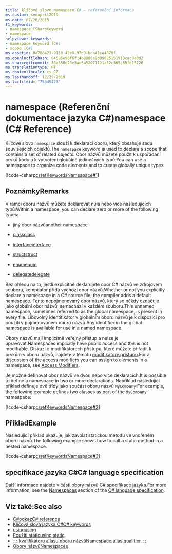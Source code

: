 ```yaml
---
title: klíčové slovo Namespace C# – referenční informace
ms.custom: seoapril2019
ms.date: 07/20/2015
f1_keywords:
- namespace_CSharpKeyword
- namespace
helpviewer_keywords:
- namespace keyword [C#]
- scope [C#]
ms.assetid: 0a788423-9110-42e0-97d9-bda41ca4870f
ms.openlocfilehash: 04595e96f6f14b8806a2d89625151910cac9e0d2
ms.sourcegitcommit: 30a558d23e3ac5a52071121a52c305c85fe15726
ms.translationtype: HT
ms.contentlocale: cs-CZ
ms.lasthandoff: 12/25/2019
ms.locfileid: "75345423"
---
```

# <a name="namespace-c-reference"></a><span data-ttu-id="2d0fe-102">namespace (Referenční dokumentace jazyka C#)</span><span class="sxs-lookup"><span data-stu-id="2d0fe-102">namespace (C# Reference)</span></span>

<span data-ttu-id="2d0fe-103">Klíčové slovo `namespace` slouží k deklaraci oboru, který obsahuje sadu souvisejících objektů.</span><span class="sxs-lookup"><span data-stu-id="2d0fe-103">The `namespace` keyword is used to declare a scope that contains a set of related objects.</span></span> <span data-ttu-id="2d0fe-104">Obor názvů můžete použít k uspořádání prvků kódu a k vytvoření globálně jedinečných typů.</span><span class="sxs-lookup"><span data-stu-id="2d0fe-104">You can use a namespace to organize code elements and to create globally unique types.</span></span>

[!code-csharp[csrefKeywordsNamespace#1](~/samples/snippets/csharp/VS_Snippets_VBCSharp/csrefKeywordsNamespace/CS/csrefKeywordsNamespace.cs#1)]

## <a name="remarks"></a><span data-ttu-id="2d0fe-105">Poznámky</span><span class="sxs-lookup"><span data-stu-id="2d0fe-105">Remarks</span></span>

<span data-ttu-id="2d0fe-106">V rámci oboru názvů můžete deklarovat nula nebo více následujících typů:</span><span class="sxs-lookup"><span data-stu-id="2d0fe-106">Within a namespace, you can declare zero or more of the following types:</span></span>

- <span data-ttu-id="2d0fe-107">jiný obor názvů</span><span class="sxs-lookup"><span data-stu-id="2d0fe-107">another namespace</span></span>

- [<span data-ttu-id="2d0fe-108">class</span><span class="sxs-lookup"><span data-stu-id="2d0fe-108">class</span></span>](class.md)

- [<span data-ttu-id="2d0fe-109">interface</span><span class="sxs-lookup"><span data-stu-id="2d0fe-109">interface</span></span>](interface.md)

- [<span data-ttu-id="2d0fe-110">struct</span><span class="sxs-lookup"><span data-stu-id="2d0fe-110">struct</span></span>](struct.md)

- [<span data-ttu-id="2d0fe-111">enum</span><span class="sxs-lookup"><span data-stu-id="2d0fe-111">enum</span></span>](../builtin-types/enum.md)

- [<span data-ttu-id="2d0fe-112">delegate</span><span class="sxs-lookup"><span data-stu-id="2d0fe-112">delegate</span></span>](../builtin-types/reference-types.md#the-delegate-type)

<span data-ttu-id="2d0fe-113">Bez ohledu na to, jestli explicitně deklarujete obor C# názvů ve zdrojovém souboru, kompilátor přidá výchozí obor názvů.</span><span class="sxs-lookup"><span data-stu-id="2d0fe-113">Whether or not you explicitly declare a namespace in a C# source file, the compiler adds a default namespace.</span></span> <span data-ttu-id="2d0fe-114">Tento nepojmenovaný obor názvů, který se někdy označuje jako globální obor názvů, se nachází v každém souboru.</span><span class="sxs-lookup"><span data-stu-id="2d0fe-114">This unnamed namespace, sometimes referred to as the global namespace, is present in every file.</span></span> <span data-ttu-id="2d0fe-115">Libovolný identifikátor v globálním oboru názvů je k dispozici pro použití v pojmenovaném oboru názvů.</span><span class="sxs-lookup"><span data-stu-id="2d0fe-115">Any identifier in the global namespace is available for use in a named namespace.</span></span>

<span data-ttu-id="2d0fe-116">Obory názvů mají implicitně veřejný přístup a nelze je upravovat.</span><span class="sxs-lookup"><span data-stu-id="2d0fe-116">Namespaces implicitly have public access and this is not modifiable.</span></span> <span data-ttu-id="2d0fe-117">Diskuzi o modifikátorech přístupu, které můžete přiřadit k prvkům v oboru názvů, najdete v tématu [modifikátory přístupu](access-modifiers.md).</span><span class="sxs-lookup"><span data-stu-id="2d0fe-117">For a discussion of the access modifiers you can assign to elements in a namespace, see [Access Modifiers](access-modifiers.md).</span></span>

<span data-ttu-id="2d0fe-118">Je možné definovat obor názvů ve dvou nebo více deklaracích.</span><span class="sxs-lookup"><span data-stu-id="2d0fe-118">It is possible to define a namespace in two or more declarations.</span></span> <span data-ttu-id="2d0fe-119">Například následující příklad definuje dvě třídy jako součást oboru názvů `MyCompany`:</span><span class="sxs-lookup"><span data-stu-id="2d0fe-119">For example, the following example defines two classes as part of the `MyCompany` namespace:</span></span>

[!code-csharp[csrefKeywordsNamespace#2](~/samples/snippets/csharp/VS_Snippets_VBCSharp/csrefKeywordsNamespace/CS/csrefKeywordsNamespace.cs#2)]

## <a name="example"></a><span data-ttu-id="2d0fe-120">Příklad</span><span class="sxs-lookup"><span data-stu-id="2d0fe-120">Example</span></span>

<span data-ttu-id="2d0fe-121">Následující příklad ukazuje, jak zavolat statickou metodu ve vnořeném oboru názvů.</span><span class="sxs-lookup"><span data-stu-id="2d0fe-121">The following example shows how to call a static method in a nested namespace.</span></span>

[!code-csharp[csrefKeywordsNamespace#3](~/samples/snippets/csharp/VS_Snippets_VBCSharp/csrefKeywordsNamespace/CS/csrefKeywordsNamespace.cs#3)]

## <a name="c-language-specification"></a><span data-ttu-id="2d0fe-122">specifikace jazyka C#</span><span class="sxs-lookup"><span data-stu-id="2d0fe-122">C# language specification</span></span>

<span data-ttu-id="2d0fe-123">Další informace najdete v části [obory názvů](~/_csharplang/spec/namespaces.md) [ C# specifikace jazyka](~/_csharplang/spec/introduction.md).</span><span class="sxs-lookup"><span data-stu-id="2d0fe-123">For more information, see the [Namespaces](~/_csharplang/spec/namespaces.md) section of the [C# language specification](~/_csharplang/spec/introduction.md).</span></span>

## <a name="see-also"></a><span data-ttu-id="2d0fe-124">Viz také:</span><span class="sxs-lookup"><span data-stu-id="2d0fe-124">See also</span></span>

- [<span data-ttu-id="2d0fe-125">C#odkaz</span><span class="sxs-lookup"><span data-stu-id="2d0fe-125">C# reference</span></span>](../index.md)
- [<span data-ttu-id="2d0fe-126">Klíčová slova jazyka C#</span><span class="sxs-lookup"><span data-stu-id="2d0fe-126">C# keywords</span></span>](index.md)
- [<span data-ttu-id="2d0fe-127">using</span><span class="sxs-lookup"><span data-stu-id="2d0fe-127">using</span></span>](using-directive.md)
- [<span data-ttu-id="2d0fe-128">Použití static</span><span class="sxs-lookup"><span data-stu-id="2d0fe-128">using static</span></span>](using-static.md)
- [<span data-ttu-id="2d0fe-129">`::` kvalifikátoru aliasu oboru názvů</span><span class="sxs-lookup"><span data-stu-id="2d0fe-129">Namespace alias qualifier `::`</span></span>](../operators/namespace-alias-qualifier.md)
- [<span data-ttu-id="2d0fe-130">Obory názvů</span><span class="sxs-lookup"><span data-stu-id="2d0fe-130">Namespaces</span></span>](../../programming-guide/namespaces/index.md)
